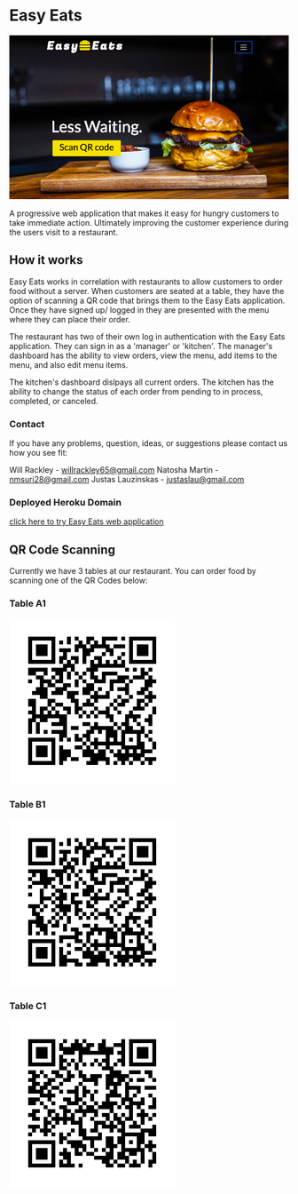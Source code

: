 
# Easy Eats

![Landing Page](public/images/EasyEatsHompage.png) 

A progressive web application that makes it easy for hungry customers to take immediate action. Ultimately improving the customer experience during the users visit to a restaurant.

## How it works

Easy Eats works in correlation with restaurants to allow customers to order food without a server. When customers are seated at a table, they have the option of scanning a QR code that brings them to the Easy Eats application. Once they have signed up/ logged in they are presented with the menu where they can place their order.

The restaurant has two of their own log in authentication with the Easy Eats application. They can sign in as a 'manager' or 'kitchen'. The manager's dashboard has the ability to view orders, view the menu, add items to the menu, and also edit menu items.

The kitchen's dashboard dislpays all current orders. The kitchen has the ability to change the status of each order from pending to in process, completed, or canceled.


### Contact
If you have any problems, question, ideas, or suggestions please contact us how you see fit:

Will Rackley - willrackley65@gmail.com
Natosha Martin - nmsuri28@gmail.com
Justas Lauzinskas - justaslau@gmail.com

### Deployed Heroku Domain
[click here to try Easy Eats web application](https://shrouded-waters-91830.herokuapp.com/)

## QR Code Scanning

Currently we have 3 tables at our restaurant. You can order food by scanning one of the QR Codes below:

### Table A1

![Table A1](/images/TableA1.png) 

### Table B1

![Table B1](/images/TableB1.png)

### Table C1

![Table C1](/images/TableC1.png)


